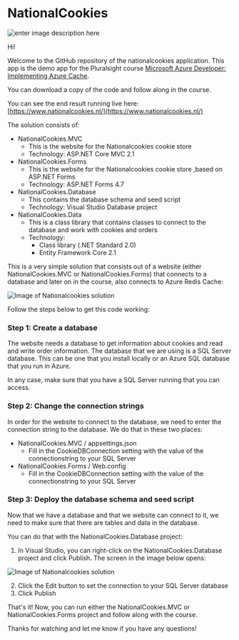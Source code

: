 # NationalCookies

![enter image description here](https://www.pluralsight.com/content/dam/pluralsight/newsroom/brand-assets/logos/pluralsight-logo-vrt-color-2.png)  

Hi! 

Welcome to the GitHub repository of the nationalcookies application.
This app is the demo app for the Pluralsight course [Microsoft Azure Developer: Implementing Azure Cache](https://app.pluralsight.com/profile/author/barry-luijbregts).

You can download a copy of the code and follow along in the course.

You can see the end result running live here: [https://www.nationalcookies.nl/](https://www.nationalcookies.nl/)

The solution consists of:

 - NationalCookies.MVC
	 - This is the website for the Nationalcookies cookie store
	 - Technology: ASP.NET Core MVC 2.1	 
 - NationalCookies.Forms
	 - This is the website for the Nationalcookies cookie store ,based on ASP.NET Forms
	 - Technology: ASP.NET Forms 4.7	 	 
 - NationalCookies.Database
	 - This contains the database schema and seed script
	 - Technology: Visual Studio Database project
 - NationalCookies.Data
	 - This is a class library that contains classes to connect to the database and work with cookies and orders
	 - Technology: 
	 	- Class library (.NET Standard 2.0)
		- Entity Framework Core 2.1
		
This is a very simple solution that consists out of a website (either NationalCookies.MVC or NationalCookies.Forms) that connects to a database and later on in the course, also connects to Azure Redis Cache:


![Image of Nationalcookies solution](https://dnz.blob.core.windows.net/cdn/Nationalcookies%20solution.png)


Follow the steps below to get this code working:

### Step 1: Create a database
The website needs a database to get information about cookies and read and write order information. The database that we are using is a SQL Server database. This can be one that you install locally or an Azure SQL database that you run in Azure. 

In any case, make sure that you have a SQL Server running that you can access.

### Step 2: Change the connection strings
In order for the website to connect to the database, we need to enter the connection string to the database.
We do that in these two places:

-  NationalCookies.MVC / appsettings.json
	- Fill in the CookieDBConnection setting with the value of the connectionstring to your SQL Server
-  NationalCookies.Forms / Web.config
	- Fill in the CookieDBConnection setting with the value of the connectionstring to your SQL Server	

### Step 3: Deploy the database schema and seed script
Now that we have a database and that we website can connect to it, we need to make sure that there are tables and data in the database.

You can do that with the NationalCookies.Database project:
1. In Visual Studio, you can right-click on the NationalCookies.Database project and click Publish. The screen in the image below opens:

![Image of Nationalcookies solution](https://dnz.blob.core.windows.net/cdn/Publish%20database%20screen.png)

2. Click the Edit button to set the connection to your SQL Server database
3. Click Publish

That's it! Now, you can run either the NationalCookies.MVC or NationalCookies.Forms project and follow along with the course. 

Thanks for watching and let me know if you have any questions!
